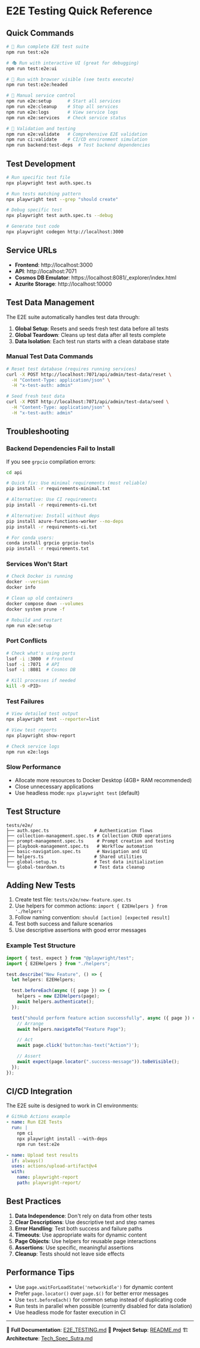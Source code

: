 # E2E Testing Quick Reference

## Quick Commands

```bash
# 🚀 Run complete E2E test suite
npm run test:e2e

# 🎭 Run with interactive UI (great for debugging)
npm run test:e2e:ui

# 👀 Run with browser visible (see tests execute)
npm run test:e2e:headed

# 🔧 Manual service control
npm run e2e:setup      # Start all services
npm run e2e:cleanup    # Stop all services
npm run e2e:logs       # View service logs
npm run e2e:services   # Check service status

# 🔬 Validation and testing
npm run e2e:validate   # Comprehensive E2E validation
npm run ci:validate    # CI/CD environment simulation
npm run backend:test-deps  # Test backend dependencies
```

## Test Development

```bash
# Run specific test file
npx playwright test auth.spec.ts

# Run tests matching pattern
npx playwright test --grep "should create"

# Debug specific test
npx playwright test auth.spec.ts --debug

# Generate test code
npx playwright codegen http://localhost:3000
```

## Service URLs

- **Frontend**: http://localhost:3000
- **API**: http://localhost:7071
- **Cosmos DB Emulator**: https://localhost:8081/\_explorer/index.html
- **Azurite Storage**: http://localhost:10000

## Test Data Management

The E2E suite automatically handles test data through:

1. **Global Setup**: Resets and seeds fresh test data before all tests
2. **Global Teardown**: Cleans up test data after all tests complete
3. **Data Isolation**: Each test run starts with a clean database state

### Manual Test Data Commands

```bash
# Reset test database (requires running services)
curl -X POST http://localhost:7071/api/admin/test-data/reset \
  -H "Content-Type: application/json" \
  -H "x-test-auth: admin"

# Seed fresh test data
curl -X POST http://localhost:7071/api/admin/test-data/seed \
  -H "Content-Type: application/json" \
  -H "x-test-auth: admin"
```

## Troubleshooting

### Backend Dependencies Fail to Install

If you see `grpcio` compilation errors:

```bash
cd api

# Quick fix: Use minimal requirements (most reliable)
pip install -r requirements-minimal.txt

# Alternative: Use CI requirements
pip install -r requirements-ci.txt

# Alternative: Install without deps
pip install azure-functions-worker --no-deps
pip install -r requirements-ci.txt

# For conda users:
conda install grpcio grpcio-tools
pip install -r requirements.txt
```

### Services Won't Start

```bash
# Check Docker is running
docker --version
docker info

# Clean up old containers
docker compose down --volumes
docker system prune -f

# Rebuild and restart
npm run e2e:setup
```

### Port Conflicts

```bash
# Check what's using ports
lsof -i :3000  # Frontend
lsof -i :7071  # API
lsof -i :8081  # Cosmos DB

# Kill processes if needed
kill -9 <PID>
```

### Test Failures

```bash
# View detailed test output
npx playwright test --reporter=list

# View test reports
npx playwright show-report

# Check service logs
npm run e2e:logs
```

### Slow Performance

- Allocate more resources to Docker Desktop (4GB+ RAM recommended)
- Close unnecessary applications
- Use headless mode: `npx playwright test` (default)

## Test Structure

```
tests/e2e/
├── auth.spec.ts                 # Authentication flows
├── collection-management.spec.ts # Collection CRUD operations
├── prompt-management.spec.ts     # Prompt creation and testing
├── playbook-management.spec.ts   # Workflow automation
├── basic-navigation.spec.ts      # Navigation and UI
├── helpers.ts                   # Shared utilities
├── global-setup.ts              # Test data initialization
└── global-teardown.ts           # Test data cleanup
```

## Adding New Tests

1. Create test file: `tests/e2e/new-feature.spec.ts`
2. Use helpers for common actions: `import { E2EHelpers } from './helpers'`
3. Follow naming convention: `should [action] [expected result]`
4. Test both success and failure scenarios
5. Use descriptive assertions with good error messages

### Example Test Structure

```typescript
import { test, expect } from "@playwright/test";
import { E2EHelpers } from "./helpers";

test.describe("New Feature", () => {
  let helpers: E2EHelpers;

  test.beforeEach(async ({ page }) => {
    helpers = new E2EHelpers(page);
    await helpers.authenticate();
  });

  test("should perform feature action successfully", async ({ page }) => {
    // Arrange
    await helpers.navigateTo("Feature Page");

    // Act
    await page.click('button:has-text("Action")');

    // Assert
    await expect(page.locator(".success-message")).toBeVisible();
  });
});
```

## CI/CD Integration

The E2E suite is designed to work in CI environments:

```yaml
# GitHub Actions example
- name: Run E2E Tests
  run: |
    npm ci
    npx playwright install --with-deps
    npm run test:e2e

- name: Upload test results
  if: always()
  uses: actions/upload-artifact@v4
  with:
    name: playwright-report
    path: playwright-report/
```

## Best Practices

1. **Data Independence**: Don't rely on data from other tests
2. **Clear Descriptions**: Use descriptive test and step names
3. **Error Handling**: Test both success and failure paths
4. **Timeouts**: Use appropriate waits for dynamic content
5. **Page Objects**: Use helpers for reusable page interactions
6. **Assertions**: Use specific, meaningful assertions
7. **Cleanup**: Tests should not leave side effects

## Performance Tips

- Use `page.waitForLoadState('networkidle')` for dynamic content
- Prefer `page.locator()` over `page.$()` for better error messages
- Use `test.beforeEach()` for common setup instead of duplicating code
- Run tests in parallel when possible (currently disabled for data isolation)
- Use headless mode for faster execution in CI

---

📖 **Full Documentation**: [E2E_TESTING.md](./E2E_TESTING.md)
🔧 **Project Setup**: [README.md](./README.md)
🏗️ **Architecture**: [Tech_Spec_Sutra.md](./docs/Tech_Spec_Sutra.md)
